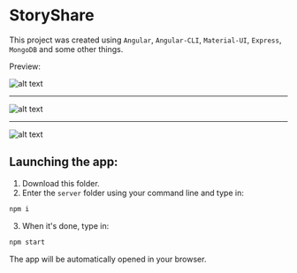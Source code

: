 # StoryShare

This project was created using <code>Angular</code>, <code>Angular-CLI</code>, <code>Material-UI</code>, <code>Express</code>, <code>MongoDB</code> and some other things.

Preview:

![alt text](http://i99.fastpic.ru/big/2018/0129/34/03305666cfad070d1bab9d719cd25734.jpg)

<hr/>

![alt text](http://i99.fastpic.ru/big/2018/0129/d8/ae28f2679fa6542faf7fe8e322c476d8.jpg)

<hr/>

![alt text](http://i99.fastpic.ru/big/2018/0129/ec/f577f2edd5d8b1a7115c9677ed185cec.jpg)

<h2>Launching the app:</h2>

1. Download this folder.
2. Enter the <code>server</code> folder using your command line and type in:
```bash
npm i
```
3. When it's done, type in:
```bash
npm start
```
The app will be automatically opened in your browser.
